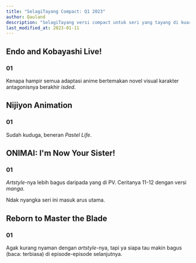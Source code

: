 ```yaml
---
title: "SelagiTayang Compact: Q1 2023"
author: Qauland
description: "SelagiTayang versi compact untuk seri yang tayang di kuartal pertama 2023."
last_modified_at: 2023-01-11
---
```


## Endo and Kobayashi Live!

### 01

Kenapa hampir semua adaptasi anime bertemakan novel visual karakter antagonisnya berakhir *isded*.

## Nijiyon Animation

### 01

Sudah kuduga, beneran *Pastel Life*.

## ONIMAI: I'm Now Your Sister!

### 01

*Artstyle*-nya lebih bagus daripada yang di PV. Ceritanya 11-12 dengan versi *manga*.

Ndak nyangka seri ini masuk arus utama.

## Reborn to Master the Blade

### 01

Agak kurang nyaman dengan *artstyle*-nya, tapi ya siapa tau makin bagus (baca: terbiasa) di episode-episode selanjutnya.
